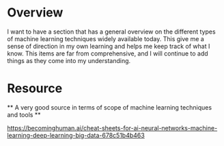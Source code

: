 # Overview
I want to have a section that has a general overview on the different types of machine learning techniques widely available today. This give me a sense of direction in my own learning and helps me keep track of what I know. This items are far from comprehensive, and I will continue to add things as they come into my understanding.


# Resource
** A very good source in terms of scope of machine learning techniques and tools **

https://becominghuman.ai/cheat-sheets-for-ai-neural-networks-machine-learning-deep-learning-big-data-678c51b4b463
